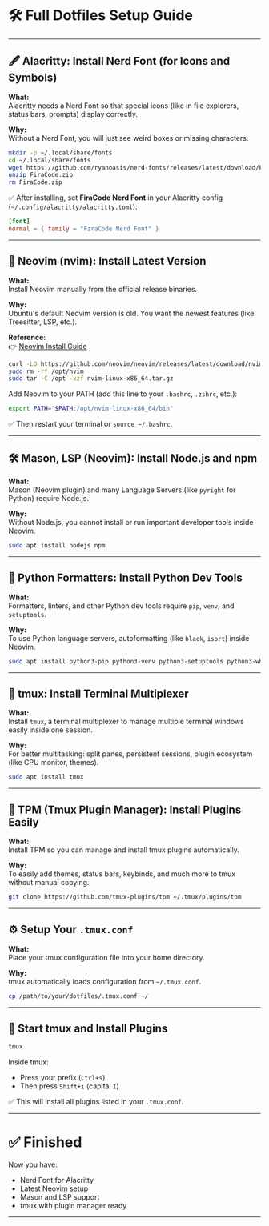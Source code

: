 # 🛠 Full Dotfiles Setup Guide

---

## 🖋 Alacritty: Install Nerd Font (for Icons and Symbols)

**What:**  
Alacritty needs a Nerd Font so that special icons (like in file explorers, status bars, prompts) display correctly.

**Why:**  
Without a Nerd Font, you will just see weird boxes or missing characters.

```bash
mkdir -p ~/.local/share/fonts
cd ~/.local/share/fonts
wget https://github.com/ryanoasis/nerd-fonts/releases/latest/download/FiraCode.zip
unzip FiraCode.zip
rm FiraCode.zip
```

✅ After installing, set **FiraCode Nerd Font** in your Alacritty config (`~/.config/alacritty/alacritty.toml`):

```toml
[font]
normal = { family = "FiraCode Nerd Font" }
```

---

## 📝 Neovim (nvim): Install Latest Version

**What:**  
Install Neovim manually from the official release binaries.

**Why:**  
Ubuntu's default Neovim version is old. You want the newest features (like Treesitter, LSP, etc.).

**Reference:**  
👉 [Neovim Install Guide](https://github.com/neovim/neovim/blob/master/INSTALL.md)

```bash
curl -LO https://github.com/neovim/neovim/releases/latest/download/nvim-linux-x86_64.tar.gz
sudo rm -rf /opt/nvim
sudo tar -C /opt -xzf nvim-linux-x86_64.tar.gz
```

Add Neovim to your PATH (add this line to your `.bashrc`, `.zshrc`, etc.):

```bash
export PATH="$PATH:/opt/nvim-linux-x86_64/bin"
```

✅ Then restart your terminal or `source ~/.bashrc`.

---

## 🛠 Mason, LSP (Neovim): Install Node.js and npm

**What:**  
Mason (Neovim plugin) and many Language Servers (like `pyright` for Python) require Node.js.

**Why:**  
Without Node.js, you cannot install or run important developer tools inside Neovim.

```bash
sudo apt install nodejs npm
```

---

## 🐍 Python Formatters: Install Python Dev Tools

**What:**  
Formatters, linters, and other Python dev tools require `pip`, `venv`, and `setuptools`.

**Why:**  
To use Python language servers, autoformatting (like `black`, `isort`) inside Neovim.

```bash
sudo apt install python3-pip python3-venv python3-setuptools python3-wheel
```

---

## 🔲 tmux: Install Terminal Multiplexer

**What:**  
Install `tmux`, a terminal multiplexer to manage multiple terminal windows easily inside one session.

**Why:**  
For better multitasking: split panes, persistent sessions, plugin ecosystem (like CPU monitor, themes).

```bash
sudo apt install tmux
```

---

## 🔌 TPM (Tmux Plugin Manager): Install Plugins Easily

**What:**  
Install TPM so you can manage and install tmux plugins automatically.

**Why:**  
To easily add themes, status bars, keybinds, and much more to tmux without manual copying.

```bash
git clone https://github.com/tmux-plugins/tpm ~/.tmux/plugins/tpm
```

---

## ⚙️ Setup Your `.tmux.conf`

**What:**  
Place your tmux configuration file into your home directory.

**Why:**  
tmux automatically loads configuration from `~/.tmux.conf`.

```bash
cp /path/to/your/dotfiles/.tmux.conf ~/
```

---

## 🚀 Start tmux and Install Plugins

```bash
tmux
```

Inside tmux:

- Press your prefix (`Ctrl+s`)
- Then press `Shift+i` (capital `I`)

✅ This will install all plugins listed in your `.tmux.conf`.

---

# ✅ Finished

Now you have:

- Nerd Font for Alacritty
- Latest Neovim setup
- Mason and LSP support
- tmux with plugin manager ready

---
